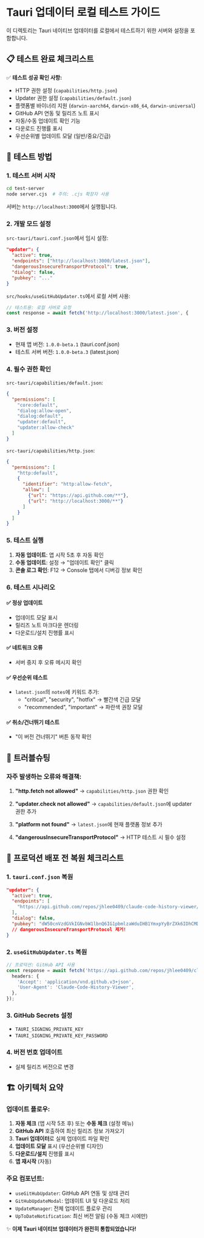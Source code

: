 # Tauri 업데이터 로컬 테스트 가이드

이 디렉토리는 Tauri 네이티브 업데이터를 로컬에서 테스트하기 위한 서버와 설정을 포함합니다.

## 📋 테스트 완료 체크리스트

✅ **테스트 성공 확인 사항:**
- HTTP 권한 설정 (`capabilities/http.json`)
- Updater 권한 설정 (`capabilities/default.json`) 
- 플랫폼별 바이너리 지원 (`darwin-aarch64`, `darwin-x86_64`, `darwin-universal`)
- GitHub API 연동 및 릴리즈 노트 표시
- 자동/수동 업데이트 확인 기능
- 다운로드 진행률 표시
- 우선순위별 업데이트 모달 (일반/중요/긴급)

## 🚀 테스트 방법

### 1. 테스트 서버 시작

```bash
cd test-server
node server.cjs  # 주의: .cjs 확장자 사용
```

서버는 `http://localhost:3000`에서 실행됩니다.

### 2. 개발 모드 설정

`src-tauri/tauri.conf.json`에서 임시 설정:

```json
"updater": {
  "active": true,
  "endpoints": ["http://localhost:3000/latest.json"],
  "dangerousInsecureTransportProtocol": true,
  "dialog": false,
  "pubkey": "..."
}
```

`src/hooks/useGitHubUpdater.ts`에서 로컬 서버 사용:
```typescript
// 테스트용: 로컬 서버로 요청
const response = await fetch('http://localhost:3000/latest.json', {
```

### 3. 버전 설정
- 현재 앱 버전: `1.0.0-beta.1` (tauri.conf.json)
- 테스트 서버 버전: `1.0.0-beta.3` (latest.json)

### 4. 필수 권한 확인

`src-tauri/capabilities/default.json`:
```json
{
  "permissions": [
    "core:default",
    "dialog:allow-open", 
    "dialog:default",
    "updater:default",
    "updater:allow-check"
  ]
}
```

`src-tauri/capabilities/http.json`:
```json
{
  "permissions": [
    "http:default",
    {
      "identifier": "http:allow-fetch",
      "allow": [
        {"url": "https://api.github.com/**"},
        {"url": "http://localhost:3000/**"}
      ]
    }
  ]
}
```

### 5. 테스트 실행

1. **자동 업데이트**: 앱 시작 5초 후 자동 확인
2. **수동 업데이트**: 설정 → "업데이트 확인" 클릭
3. **콘솔 로그 확인**: F12 → Console 탭에서 디버깅 정보 확인

### 6. 테스트 시나리오

#### ✅ 정상 업데이트
- 업데이트 모달 표시
- 릴리즈 노트 마크다운 렌더링  
- 다운로드/설치 진행률 표시

#### ✅ 네트워크 오류
- 서버 중지 후 오류 메시지 확인

#### ✅ 우선순위 테스트
- `latest.json`의 `notes`에 키워드 추가:
  - "critical", "security", "hotfix" → 빨간색 긴급 모달
  - "recommended", "important" → 파란색 권장 모달

#### ✅ 취소/건너뛰기 테스트
- "이 버전 건너뛰기" 버튼 동작 확인

## 🔧 트러블슈팅

### 자주 발생하는 오류와 해결책:

1. **"http.fetch not allowed"**
   → `capabilities/http.json` 권한 확인

2. **"updater.check not allowed"** 
   → `capabilities/default.json`에 updater 권한 추가

3. **"platform not found"**
   → `latest.json`에 현재 플랫폼 정보 추가

4. **"dangerousInsecureTransportProtocol"**
   → HTTP 테스트 시 필수 설정

## 📝 프로덕션 배포 전 복원 체크리스트

### 1. `tauri.conf.json` 복원
```json
"updater": {
  "active": true,
  "endpoints": [
    "https://api.github.com/repos/jhlee0409/claude-code-history-viewer/releases/latest"
  ],
  "dialog": false,
  "pubkey": "dW50cnVzdGVkIGNvbW1lbnQ6IG1pbmlzaWduIHB1YmxpYyBrZXk6IDhCMDAzQUUxMEEzNEFDRTcKUldUbnJEUUs0VG9BaXpzVXFxU2NKTjBOYnFIOVlMWWlHY0NkRHBjVHlFUjdvWkdrMXgyaUFXeXYK"
  // dangerousInsecureTransportProtocol 제거!
}
```

### 2. `useGitHubUpdater.ts` 복원
```typescript
// 프로덕션: GitHub API 사용
const response = await fetch('https://api.github.com/repos/jhlee0409/claude-code-history-viewer/releases/latest', {
  headers: {
    'Accept': 'application/vnd.github.v3+json',
    'User-Agent': 'Claude-Code-History-Viewer',
  },
});
```

### 3. GitHub Secrets 설정
- `TAURI_SIGNING_PRIVATE_KEY`
- `TAURI_SIGNING_PRIVATE_KEY_PASSWORD`

### 4. 버전 번호 업데이트
- 실제 릴리즈 버전으로 변경

## 🏗️ 아키텍처 요약

### 업데이트 플로우:
1. **자동 체크** (앱 시작 5초 후) 또는 **수동 체크** (설정 메뉴)
2. **GitHub API** 호출하여 최신 릴리즈 정보 가져오기
3. **Tauri 업데이터**로 실제 업데이트 파일 확인
4. **업데이트 모달** 표시 (우선순위별 디자인)
5. **다운로드/설치** 진행률 표시
6. **앱 재시작** (자동)

### 주요 컴포넌트:
- `useGitHubUpdater`: GitHub API 연동 및 상태 관리
- `GitHubUpdateModal`: 업데이트 UI 및 다운로드 처리  
- `UpdateManager`: 전체 업데이트 플로우 관리
- `UpToDateNotification`: 최신 버전 알림 (수동 체크 시에만)

✨ **이제 Tauri 네이티브 업데이터가 완전히 통합되었습니다!**